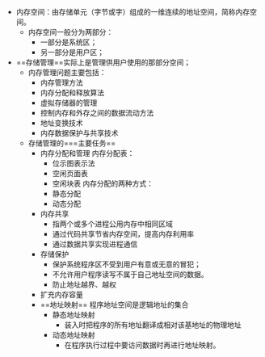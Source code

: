 - 内存空间：由存储单元（字节或字）组成的一维连续的地址空间，简称内存空间。
	- 内存空间一般分为两部分：
		- 一部分是系统区；
		- 另一部分是用户区；
- ==存储管理==实际上是管理供用户使用的那部分空间；
	- 内存管理问题主要包括：
		- 内存管理方法
		- 内存分配和释放算法
		- 虚拟存储器的管理
		- 控制内存和外存之间的数据流动方法
		- 地址变换技术
		- 内存数据保护与共享技术
	- 存储管理的===主要任务==
		- 内存分配和管理
			内存分配表：
			- 位示图表示法
			- 空闲页面表
			- 空闲块表
			内存分配的两种方式：
			- 静态分配
			- 动态分配
		- 内存共享
			- 指两个或多个进程公用内存中相同区域
			- 通过代码共享节省内存空间，提高内存利用率
			- 通过数据共享实现进程通信
		- 存储保护
			- 保护系统程序区不受到用户有意或无意的冒犯；
			- 不允许用户程序读写不属于自己地址空间的数据。
			- 防止地址越界、越权
		- 扩充内存容量
		- ==地址映射==
			程序地址空间是逻辑地址的集合
			- 静态地址映射
				- 装入时把程序的所有地址翻译成相对该基地址的物理地址
			- 动态地址映射
				- 在程序执行过程中要访问数据时再进行地址映射。